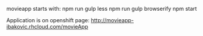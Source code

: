 movieapp starts with:
    npm run gulp less
    npm run gulp browserify
    npm start

Application is on openshift page: http://movieapp-ibakovic.rhcloud.com/movieApp
